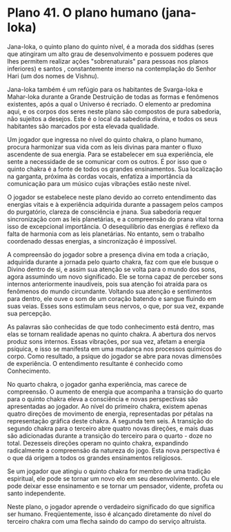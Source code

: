 # Plano 41. O plano humano (jana-loka)

Jana-loka, o quinto plano do quinto nível, é a morada dos siddhas (seres que atingiram um alto grau de desenvolvimento e possuem poderes que lhes permitem realizar ações "sobrenaturais" para pessoas nos planos inferiores) e santos , constantemente imerso na contemplação do Senhor Hari (um dos nomes de Vishnu).

Jana-loka também é um refúgio para os habitantes de Svarga-loka e Mahar-loka durante a Grande Destruição de todas as formas e fenômenos existentes, após a qual o Universo é recriado. O elemento ar predomina aqui, e os corpos dos seres neste plano são compostos de pura sabedoria, não sujeitos a desejos. Este é o local da sabedoria divina, e todos os seus habitantes são marcados por esta elevada qualidade.

Um jogador que ingressa no nível do quinto chakra, o plano humano, procura harmonizar sua vida com as leis divinas para manter o fluxo ascendente de sua energia. Para se estabelecer em sua experiência, ele sente a necessidade de se comunicar com os outros. É por isso que o quinto chakra é a fonte de todos os grandes ensinamentos. Sua localização na garganta, próxima às cordas vocais, enfatiza a importância da comunicação para um músico cujas vibrações estão neste nível.

O jogador se estabelece neste plano devido ao correto entendimento das energias vitais e à experiência adquirida durante a passagem pelos campos do purgatório, clareza de consciência e jnana. Sua sabedoria requer sincronização com as leis planetárias, e a compreensão do prana vital torna isso de excepcional importância. O desequilíbrio das energias é reflexo da falta de harmonia com as leis planetárias. No entanto, sem o trabalho coordenado dessas energias, a sincronização é impossível.

A compreensão do jogador sobre a presença divina em toda a criação, adquirida durante a jornada pelo quarto chakra, faz com que ele busque o Divino dentro de si, e assim sua atenção se volta para o mundo dos sons, agora assumindo um novo significado. Ele se torna capaz de perceber sons internos anteriormente inaudíveis, pois sua atenção foi atraída para os fenômenos do mundo circundante. Voltando sua atenção e sentimentos para dentro, ele ouve o som de um coração batendo e sangue fluindo em suas veias. Esses sons estimulam seus nervos, o que, por sua vez, expande sua percepção.

As palavras são conhecidas de que todo conhecimento está dentro, mas elas se tornam realidade apenas no quinto chakra. A abertura dos nervos produz sons internos. Essas vibrações, por sua vez, afetam a energia psíquica, e isso se manifesta em uma mudança nos processos químicos do corpo. Como resultado, a psique do jogador se abre para novas dimensões de experiência. O entendimento resultante é conhecido como Conhecimento.

No quarto chakra, o jogador ganha experiência, mas carece de compreensão. O aumento de energia que acompanha a transição do quarto para o quinto chakra eleva a consciência e novas perspectivas são apresentadas ao jogador. Ao nível do primeiro chakra, existem apenas quatro direções de movimento de energia, representadas por pétalas na representação gráfica deste chakra. A segunda tem seis. A transição do segundo chakra para o terceiro abre quatro novas direções, e mais duas são adicionadas durante a transição do terceiro para o quarto - doze no total. Dezesseis direções operam no quinto chakra, expandindo radicalmente a compreensão da natureza do jogo. Esta nova perspectiva é o que dá origem a todos os grandes ensinamentos religiosos.

Se um jogador que atingiu o quinto chakra for membro de uma tradição espiritual, ele pode se tornar um novo elo em seu desenvolvimento. Ou ele pode deixar esse ensinamento e se tornar um pensador, vidente, profeta ou santo independente.

Neste plano, o jogador aprende o verdadeiro significado do que significa ser humano. Freqüentemente, isso é alcançado diretamente do nível do terceiro chakra com uma flecha saindo do campo do serviço altruísta.
